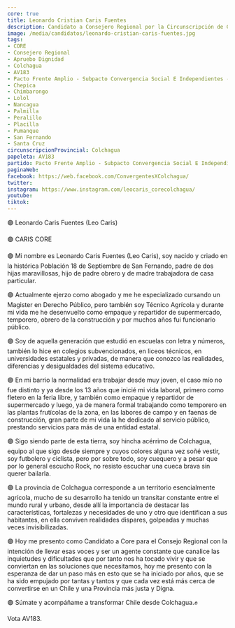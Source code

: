 ```yaml
---
core: true
title: Leonardo Cristian Caris Fuentes
description: Candidato a Consejero Regional por la Circunscripción de Colchagua
image: /media/candidatos/leonardo-cristian-caris-fuentes.jpg
tags:
- CORE
- Consejero Regional
- Apruebo Dignidad
- Colchagua
- AV183
- Pacto Frente Amplio - Subpacto Convergencia Social E Independientes - Convergencia Social
- Chepica
- Chimbarongo
- Lolol
- Nancagua
- Palmilla
- Peralillo
- Placilla
- Pumanque
- San Fernando
- Santa Cruz
circunscripcionProvincial: Colchagua
papeleta: AV183
partido: Pacto Frente Amplio - Subpacto Convergencia Social E Independientes - Convergencia Social
paginaWeb:
facebook: https://web.facebook.com/ConvergentesXColchagua/
twitter:
instagram: https://www.instagram.com/leocaris_corecolchagua/
youtube:
tiktok:
---
```

🟣 Leonardo Caris Fuentes (Leo Caris)

🟣 CARIS CORE

🟣 Mi nombre es Leonardo Caris Fuentes (Leo Caris), soy nacido y criado en la histórica Población 18 de Septiembre de San Fernando, padre de dos hijas maravillosas, hijo de padre obrero y de madre trabajadora de casa particular.

🟣 Actualmente ejerzo como abogado y me he especializado cursando un Magister en Derecho Público, pero también soy Técnico Agrícola y durante mi vida me he desenvuelto como empaque y repartidor de supermercado, temporero, obrero de la construcción y por muchos años fui funcionario público.

🟣 Soy de aquella generación que estudió en escuelas con letra y números, también lo hice en colegios subvencionados, en liceos técnicos, en universidades estatales y privadas, de manera que conozco las realidades, diferencias y desigualdades del sistema educativo.

🟣 En mi barrio la normalidad era trabajar desde  muy joven, el caso mío no fue distinto y ya desde los 13 años que inicié mi vida laboral, primero como fletero en la feria libre, y también como empaque y repartidor de supermercado y luego, ya de manera formal trabajando como temporero en las plantas frutícolas de la zona, en las labores de campo y en faenas de construcción, gran parte de mi vida la he dedicado al servicio público, prestando servicios para más de una entidad estatal.

🟣 Sigo siendo parte de esta tierra, soy hincha acérrimo de Colchagua, equipo al que sigo desde siempre y cuyos colores alguna vez soñé vestir, soy futbolero y ciclista, pero por sobre todo, soy cuequero y a pesar que por lo general escucho Rock, no resisto escuchar una cueca brava sin querer bailarla.

🟣 La provincia de Colchagua corresponde a un territorio esencialmente agrícola, mucho de su desarrollo ha tenido un transitar constante entre el mundo rural y urbano, desde allí la importancia de destacar las características, fortalezas y necesidades de uno y otro que identifican a sus habitantes, en ella conviven realidades dispares, golpeadas y muchas veces invisibilizadas.

🟣 Hoy me presento como Candidato a Core para el Consejo Regional con la intención de llevar esas voces y ser un agente constante que canalice las inquietudes y dificultades que por tanto nos ha tocado vivir y que se conviertan en las soluciones que necesitamos, hoy me presento con la esperanza de dar un paso más en esto que se ha iniciado por años, que se ha sido empujado por tantas y tantos y que cada vez está más cerca de convertirse en un Chile y una Provincia más justa y Digna.

🟣 Súmate y acompáñame a transformar Chile desde Colchagua.✊

Vota AV183.
